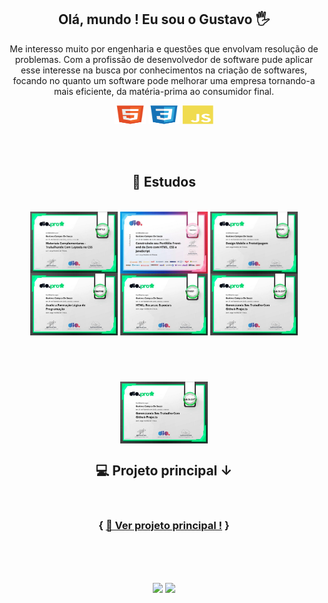 
<h2 align="center">Olá, mundo ! Eu sou o Gustavo 🖐️</h2>

<p align= "center">
   Me interesso muito por engenharia e questões que envolvam resolução de problemas. Com a profissão de desenvolvedor de software pude aplicar esse interesse na busca por conhecimentos na criação de softwares, focando no quanto um software pode melhorar uma empresa tornando-a mais eficiente, da matéria-prima ao consumidor final.
</p>

<!-- Tecnoligias -->
<div align= "center">
  <img align="center" height="30" width="50" src="https://raw.githubusercontent.com/devicons/devicon/master/icons/html5/html5-original.svg"> 
  <img align="center" height="30" width="50" src="https://raw.githubusercontent.com/devicons/devicon/master/icons/css3/css3-original.svg">
  <img align="center" height="30" width="50" src="https://raw.githubusercontent.com/devicons/devicon/master/icons/javascript/javascript-plain.svg">
  
   
</div>





<br>
<br>
<br>






<h2  align="center">🧠 Estudos</h2>

<!--    Estatisticas
  ![Anurag's GitHub stats](https://github-readme-stats.vercel.app/api?username=gustavoo-campos&show_icons=true&theme=transparent)
  ![Top Langs](https://github-readme-stats.vercel.app/api/top-langs/?username=gustavoo-campos&&layout=compact&theme=transparent)
-->

<!-- Certificados -->
<div style="display: inline_block" align="center"><br>
<img  align="center" width="140px" src="https://github.com/Gustavoo-Campos/Gustavoo-Campos/blob/main/img/Captura%20de%20tela%202025-02-18%20222744%202.png">
<img  align="center" width="140px" src="https://github.com/Gustavoo-Campos/Gustavoo-Campos/blob/main/img/Captura%20de%20tela%202025-02-25%20162127%201.png">
<img  align="center" width="140px" src="https://github.com/Gustavoo-Campos/Gustavoo-Campos/blob/main/img/Captura%20de%20tela%202025-02-25%20162229.png">
<img  align="center" width="140px" width="50" src="https://github.com/Gustavoo-Campos/Gustavoo-Campos/blob/main/img/logica.png">
<img  align="center" width="140px" width="50" src="https://github.com/Gustavoo-Campos/Gustavoo-Campos/blob/main/img/html.png">
<img  align="center" width="140px" width="50" src="https://github.com/Gustavoo-Campos/Gustavoo-Campos/blob/main/img/github.png">
   
</div>





<br>
<br>
<br>


<h3 align="center">
    
 [<img  align="center" width="140px" width="50" src="https://github.com/Gustavoo-Campos/Gustavoo-Campos/blob/main/img/github.png">](https://gustavoo-campos.github.io/master/) 
</h3>  




<h2  align="center">💻 Projeto principal ↓</h2>

<br>


<h3 align="center">
    
{ [🔖 Ver projeto principal !](https://gustavoo-campos.github.io/master/) }
</h3>  

<br>
<br>
<br>


<div align= "center">

<a href="https://instagram.com/gustavoprog" target="_blank"><img src="https://img.shields.io/badge/-Instagram-%23E4405F?style=for-the-badge&logo=instagram&logoColor=white" target="_blank"></a>
<a href = "mailto:gustavoprogp@gmail.com"><img src="https://img.shields.io/badge/-Gmail-%23333?style=for-the-badge&logo=gmail&logoColor=white" target="_blank"></a>

</div>


